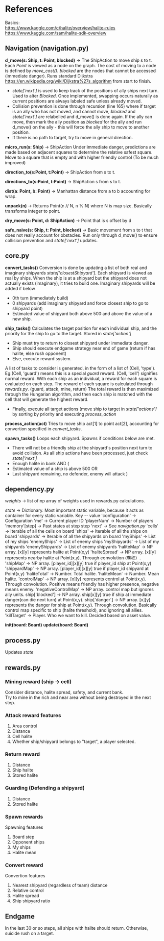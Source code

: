 # References
Basics:  
https://www.kaggle.com/c/halite/overview/halite-rules  
https://www.kaggle.com/sam/halite-sdk-overview  

## Navigation (navigation.py)

**d_move(s: Ship, t: Point, blocked)** -> The ShipAction to move ship s to t.
Each *Point* is viewed as a node on the graph. The cost of moving to a node is defined by *move_cost()*. *blocked* are the nodes that cannot be accessed (immediate danger). Runs standard Dijkstra https://en.wikipedia.org/wiki/Dijkstra%27s_algorithm from start to finish. 
- *state['next']* is used to keep track of the positions of ally ships next turn. Used to alter *Blocked*. Once implemented, swapping occurs naturally as current positions are always labeled safe unless already moved.
- Collision prevention is done through recursion (line 165) where if target is an ally who has not moved, and cannot move, *blocked* and *state['next']* are relabelled and d_move() is done again. If the ally can move, then mark the ally position as *blocked* for the ally and run d_move() on the ally - this will force the ally ship to move to another position. 
- If there is no path to target, try to move in general direction.

**micro_run(s: Ship)** -> ShipAction
Under immediate danger, predictions are made based on adjacent squares to determine the relative safest square. Move to a square that is empty and with higher friendly control (To be much improved)

**direction_to(s:Point, t:Point)** -> ShipAction from s to t.

**directions_to(s:Point, t:Point)** -> ShipAction s from s to t.

**dist(a: Point, b: Point)** -> Manhattan distance from a to b accounting for wrap.

**unpack(n)** -> Returns Point(n // N, n % N) where N is map size. Basically transforms integer to point.

**dry_move(s: Point, d: ShipAction)** -> Point that is s offset by d

**safe_naive(s: Ship, t: Point, blocked)** -> Basic movement from s to t that does not really account for obstacles. 
Run only through d_move() to ensure collision prevention and *state['next']* updates.

## core.py

**convert_tasks()**
Conversion is done by updating a list of both real and imaginary shipyards *state['closestShipyard']*. Each shipyard is viewed as real by ships. When the ship is at a shipyard but the shipyard does not actually exists (imaginary), it tries to build one.
Imaginary shipyards will be added if below
- 0th turn (immediately build)
- 0 shipyards (add imaginary shipyard and force closest ship to go to shipyard point)
- Estimated value of shipyard both above 500 and above the value of a new ship. 

**ship_tasks()**
Calculates the target position for each individual ship, and the priority for the ship to go to the target. Stored in *state['action']*

- Ship must try to return to closest shipyard under immediate danger.
- Ship should execute endgame strategy near end of game (return if has halite, else rush opponent)
- Else, execute reward system. 

A list of tasks to consider is generated, in the form of a list of (Cell, 'type'). Eg.(Cell, 'guard') means this is a special *guard* reward. (Cell, 'cell') signifies normal reward. 
With each ship as an individual, a reward for each square is evaluated on each step.
The reward of each square is calculated through *rewards.py*. (guard, attack, mine, return)
The total reward is then maximized through the Hungarian algorithm, and then each ship is matched with the cell that will generate the highest reward. 

- Finally, execute all target actions (move ship to target in *state['actions']* by sorting by priority and executing *process_action*

**process_action(act)**
Tries to move ship act[1] to point act[2], accounting for convertion specified in *convert_tasks*.

**spawn_tasks()** 
Loops each shipyard. Spawns if conditions below are met.
- There will not be a friendly ship at the shipyard's position next turn to avoid collision. As all ship actions have been processed, just check *state['next']*
- Enough halite in bank
AND ( 
- Estimated value of a ship is above 500
OR 
- Last shipyard remaining, no defender, enemy will attack
)

## dependency.py

*weights* -> list of np array of weights used in rewards.py calculations.

*state* -> Dictionary. Most important static variable, because it acts as container for every static variable.
Key -- value
'configuration' -> Configuration
'me' -> Current player ID
'playerNum' -> Number of players
'memory'[step] -> Past states at step step
'next' -> See *navigation.py*
'cells' -> Iterable of all the cells on board
'ships' -> Iterable of all the ships on board
'shipyards' -> Iterable of all the shipyards on board
'myShips' -> List of my ships
'enemyShips' -> List of enemy ships
'myShipyards' -> List of my shipyards
'enemyShipyards' -> List of enemy shipyards
'haliteMap' -> NP array. [x][y] represents halite at Point(x,y)
'haliteSpread' -> NP array. [x][y] represents nearby halite at Point(x,y). Through convolution (卷积）.
'shipMap' -> NP array. [player_id][x][y] true if player_id ship at Point(x,y)
'shipyardMap' -> NP array. [player_id][x][y] true if player_id shipyard at Point(x,y)
'haliteTotal' -> Number. Total halite.
'haliteMean' -> Number. Mean halite.
'controlMap' -> NP array. [x][y] represents control at Point(x,y). Through convolution. Positive means friendly has higher presence, negative means enemy.
'negativeControlMap' -> NP array. control map but ignores ally units.
ship['blocked'] -> NP array. ship[x][y] true if ship at immediate danger(can die next turn) at Point(x,y).
ship['danger'] -> NP array. [x][y] represents the danger for ship at Point(x,y). Through convolution. Basically control map specific to ship (halite threshold), and ignoring all allies.
'killTarget' -> Player. Who we want to kill. Decided based on asset value.

**init(board: Board)**
**update(board: Board)**

## process.py 
Updates *state*

## rewards.py

### Mining reward (ship -> cell)
Consider distance, halite spread, safety, and current bank.  
Try to mine in the rich and near area without being destroyed in the next step.

### Attack reward features
1. Area control
2. Distance
3. Cell halite
4. Whether ship/shipyard belongs to "target", a player selected.

### Return reward
1. Distance
2. Ship halite
3. Stored halite

### Guarding (Defending a shipyard)
1. Distance
2. Stored halite

### Spawn rewards
Spawning features
1. Board step
2. Opponent ships
3. My ships
4. Halite mean

### Convert reward
Convertion features
1. Nearest shipyard (regardless of team) distance
2. Relative control
3. Halite spread
4. Ship shipyard ratio

## Endgame
In the last 30 or so steps, all ships with halite should return. Otherwise, suicide rush on a target.

